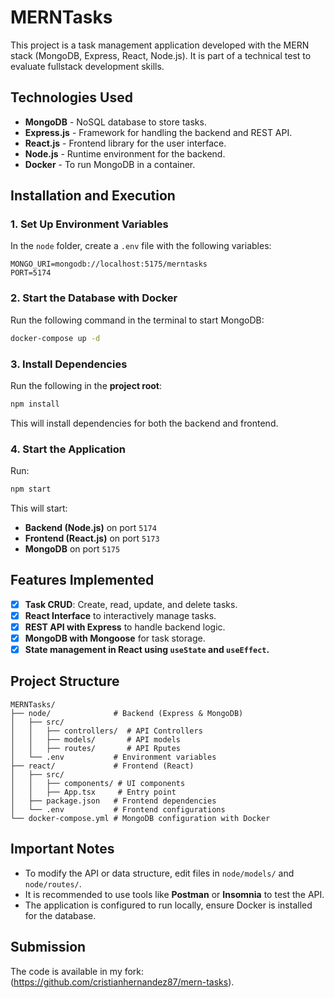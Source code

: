 # MERNTasks

This project is a task management application developed with the MERN stack (MongoDB, Express, React, Node.js). It is part of a technical test to evaluate fullstack development skills.

## Technologies Used

- **MongoDB** - NoSQL database to store tasks.
- **Express.js** - Framework for handling the backend and REST API.
- **React.js** - Frontend library for the user interface.
- **Node.js** - Runtime environment for the backend.
- **Docker** - To run MongoDB in a container.

## Installation and Execution

### 1. Set Up Environment Variables
In the `node` folder, create a `.env` file with the following variables:
```env
MONGO_URI=mongodb://localhost:5175/merntasks
PORT=5174
```

### 2. Start the Database with Docker
Run the following command in the terminal to start MongoDB:
```sh
docker-compose up -d
```

### 3. Install Dependencies
Run the following in the **project root**:
```sh
npm install
```
This will install dependencies for both the backend and frontend.

### 4. Start the Application
Run:
```sh
npm start
```
This will start:
- **Backend (Node.js)** on port `5174`
- **Frontend (React.js)** on port `5173`
- **MongoDB** on port `5175`

## Features Implemented

- [x] **Task CRUD**: Create, read, update, and delete tasks.
- [x] **React Interface** to interactively manage tasks.
- [x] **REST API with Express** to handle backend logic.
- [x] **MongoDB with Mongoose** for task storage.
- [x] **State management in React using `useState` and `useEffect`.**

## Project Structure

```
MERNTasks/
├── node/              # Backend (Express & MongoDB)
│   ├── src/
│   │   ├── controllers/  # API Controllers
│   │   ├── models/       # API models
│   │   ├── routes/       # API Rputes
│   └── .env           # Environment variables
├── react/             # Frontend (React)
│   ├── src/
│   │   ├── components/ # UI components
│   │   ├── App.tsx     # Entry point
│   ├── package.json   # Frontend dependencies
│   └── .env           # Frontend configurations
└── docker-compose.yml # MongoDB configuration with Docker
```

## Important Notes

- To modify the API or data structure, edit files in `node/models/` and `node/routes/`.
- It is recommended to use tools like **Postman** or **Insomnia** to test the API.
- The application is configured to run locally, ensure Docker is installed for the database.

## Submission

The code is available in my fork: (https://github.com/cristianhernandez87/mern-tasks).

